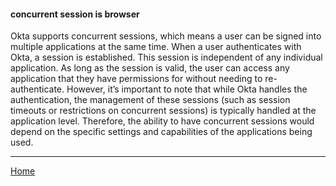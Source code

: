 #### concurrent session is browser

Okta supports concurrent sessions, which means a user can be signed into multiple applications at the same time. 
When a user authenticates with Okta, a session is established. This session is independent of any individual application. As long as the session is valid, the user can access any application that they have permissions for without needing to re-authenticate. However, it’s important to note that while Okta handles the authentication, the management of these sessions (such as session timeouts or restrictions on concurrent sessions) is typically handled at the application level. Therefore, the ability to have concurrent sessions would depend on the specific settings and capabilities of the applications being used.

----
[Home](../../README.md)